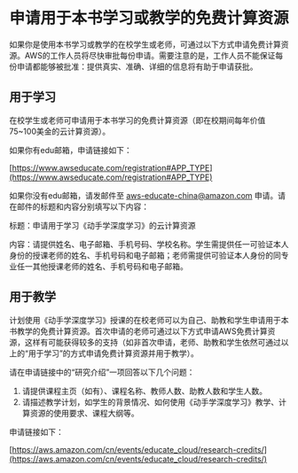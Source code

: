 # 申请用于本书学习或教学的免费计算资源

如果你是使用本书学习或教学的在校学生或老师，可通过以下方式申请免费计算资源。AWS的工作人员将尽快审批每份申请。需要注意的是，工作人员不能保证每份申请都能够被批准：提供真实、准确、详细的信息将有助于申请获批。


## 用于学习

在校学生或老师可申请用于本书学习的免费计算资源（即在校期间每年价值75~100美金的云计算资源）。

如果你有edu邮箱，申请链接如下：

[https://www.awseducate.com/registration#APP_TYPE](https://www.awseducate.com/registration#APP_TYPE)

如果你没有edu邮箱，请发邮件至 aws-educate-china@amazon.com 申请。请在邮件的标题和内容分别填写以下内容：

标题：申请用于学习《动手学深度学习》的云计算资源

内容：请提供姓名、电子邮箱、手机号码、学校名称。学生需提供任一可验证本人身份的授课老师的姓名、手机号码和电子邮箱；老师需提供可验证本人身份的同专业任一其他授课老师的姓名、手机号码和电子邮箱。


## 用于教学

计划使用《动手学深度学习》授课的在校老师可以为自己、助教和学生申请用于本书教学的免费计算资源。首次申请的老师可通过以下方式申请AWS免费计算资源，这样有可能获得较多的支持（如非首次申请，老师、助教和学生依然可通过以上的“用于学习”的方式申请免费计算资源并用于教学）。

请在申请链接中的“研究介绍”一项回答以下几个问题：

1. 请提供课程主页（如有）、课程名称、教师人数、助教人数和学生人数。
2. 请描述教学计划，如学生的背景情况、如何使用《动手学深度学习》教学、计算资源的使用要求、课程大纲等。

申请链接如下：

[https://aws.amazon.com/cn/events/educate_cloud/research-credits/](https://aws.amazon.com/cn/events/educate_cloud/research-credits/)
